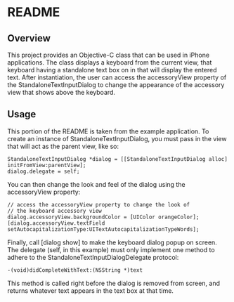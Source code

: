 # README

## Overview

This project provides an Objective-C class that can be used in iPhone applications.  The class displays a keyboard from the current view, that keyboard having a standalone text box on in that will display the entered text.  After instantiation, the user can access the accessoryView property of the StandaloneTextInputDialog to change the appearance of the accessory view that shows above the keyboard.

## Usage

This portion of the README is taken from the example application.  To create an instance of StandaloneTextInputDialog, you must pass in the view that will act as the parent view, like so:

	StandaloneTextInputDialog *dialog = [[StandaloneTextInputDialog alloc] initFromView:parentView];
	dialog.delegate = self;

You can then change the look and feel of the dialog using the accessoryView property:

	// access the accessoryView property to change the look of
    // the keyboard accessory view
    dialog.accessoryView.backgroundColor = [UIColor orangeColor];
    [dialog.accessoryView.textField setAutocapitalizationType:UITextAutocapitalizationTypeWords];

Finally, call [dialog show] to make the keyboard dialog popup on screen.  The delegate (self, in this example) must only implement one method to adhere to the StandaloneTextInputDialogDelegate protocol:

	-(void)didCompleteWithText:(NSString *)text

This method is called right before the dialog is removed from screen, and returns whatever text appears in the text box at that time.